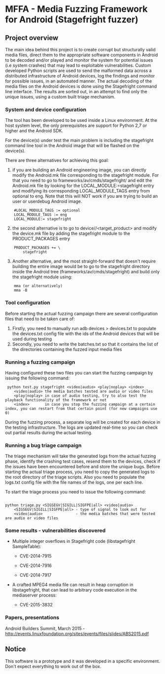 # MFFA - Media Fuzzing Framework for Android (Stagefright fuzzer)

## Project overview

The main idea behind this project  is  to create corrupt  but structurally valid media files, direct them to the appropriate software components in Android to  be  decoded  and/or  played  and  monitor  the  system  for  potential  issues  (i.e  system crashes) that may lead to exploitable vulnerabilities. Custom developed Python scripts are used to send the malformed data across a distributed  infrastructure  of  Android  devices,  log  the  findings  and  monitor  for  possible issues, in an automated manner. The actual decoding of the media files on the Android devices is done using the Stagefright command line interface. The results  are sorted out, in an attempt to find only the unique issues, using a custom built triage mechanism.

### System and device configuration

The tool has been developed to be used inside a Linux environment. At the host system level, the only prerequisites are support for Python 2,7 or higher and the Android SDK.

For the device(s) under test the main problem is including the stagefright command line tool in the Android image that will be flashed on the device(s).

There are three alternatives for achieving this goal:

 1. if you are building an Android engineering image, you can directly modify the Android.mk file corresponding to the stagefright module. For that you need to go to frameworks/av/cmds/stagefright/ and edit the Android.mk file by looking for the LOCAL_MODULE:=stagefright entry and modifying its corresponding LOCAL_MODULE_TAGS entry from optional to eng. Note that this will NOT work if you are trying to build an user or userdebug Android image.
```
    #LOCAL_MODULE_TAGS := optional
    LOCAL_MODULE_TAGS := eng
    LOCAL_MODULE:= stagefright
```

 2. the second alternative is to go to device/<vendor>/<target_product> and modify the device.mk file by adding the stagefright module to the PRODUCT_PACKAGES entry
```
    PRODUCT_PACKAGES += \
        stagefright
```

 3. Another alternative, and the most straight-forward that doesn't require building the entire image would be to go to the stagefright directory inside the Android tree (frameworks/av/cmds/stagefright) and build only the stagefright module using:
```
	mma (or alternatively)
	mma -B
```
### Tool configuration

Before starting the actual fuzzing campaign there are several configuration files that need to be taken care of:

1. Firstly, you need to manually run adb devices > devices.txt to populate the devices.txt config file with the ids of the Android devices that will be used during testing
2. Secondly, you need to write the batches.txt so that it contains the list of the directories containing the fuzzed input media files 

### Running a fuzzing campaign

Having configured these two files you can start the fuzzing campaign by issuing the following command:

```
 python test.py stagefright <video|audio> <play|noplay> <index>
    <video|audio> the media batches tested are audio or video files
    <play|noplay> in case of audio testing, try to also test the playback functionality of the framework or not
    <index>       in case you stop the fuzzing campaign at a certain index, you can restart from that certain point (for new campaigns use 0)
```

During the fuzzing process, a separate log will be created for each device in the testing infrastructure. The logs are updated real-time so you can check out partial results during the actual testing.

### Running a bug triage campaign

The triage mechanism will take the generated logs from the actual fuzzing phase, identify the crashing test cases, resend them to the devices, check if the issues have been encountered before and store the unique bugs. Before starting the actual triage process, you need to copy the generated logs to the root directory of the triage scripts. Also you need to populate the logs.txt config file with the file names of the logs, one per each line.

To start the triage process you need to issue the following command:

```

python triage.py <SIGSEGV|SIGILL|SIGFPE|all> <video|audio>
    <SIGSEGV|SIGILL|SIGFPE|all> - type of signal to look out for
    <video|audio>               - the media batches that were tested are audio or video files
```

### Some results - vulnerabilities discovered

- Multiple integer overflows in Stagefright code (libstagefright SampleTable):

	- CVE-2014-7915 

	- CVE-2014-7916 

	- CVE-2014-7917

- A crafted MPEG4 media file can result in heap corruption in libstagefright, that can lead to arbitrary code execution in the mediaserver process:

	- CVE-2015-3832

### Papers, presentations

Android Builders Summit, March 2015 - http://events.linuxfoundation.org/sites/events/files/slides/ABS2015.pdf 

## Notice

This software is a prototype and it was developed in a specific environment. Don't expect everything to work out of the box.
